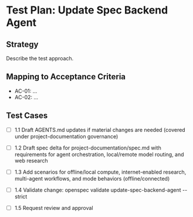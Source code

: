 # Test Plan: Update Spec Backend Agent

## Strategy

Describe the test approach.

## Mapping to Acceptance Criteria

- AC-01: ...
- AC-02: ...

## Test Cases

- [ ] 1.1 Draft AGENTS.md updates if material changes are needed (covered under project-documentation governance)
- [ ] 1.2 Draft spec delta for project-documentation/spec.md with requirements for agent orchestration, local/remote model routing, and web research
- [ ] 1.3 Add scenarios for offline/local compute, internet-enabled research, multi-agent workflows, and mode behaviors (offline/connected)
- [ ] 1.4 Validate change: openspec validate update-spec-backend-agent --strict
- [ ] 1.5 Request review and approval

